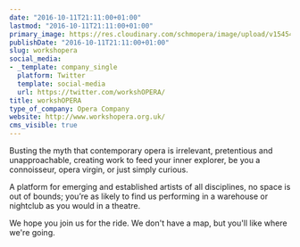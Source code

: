 ```yaml
---
date: "2016-10-11T21:11:00+01:00"
lastmod: "2016-10-11T21:11:00+01:00"
primary_image: https://res.cloudinary.com/schmopera/image/upload/v1545409169/media/webhook-uploads/1476216667147/workshOPERA-Logo.jpg.jpg
publishDate: "2016-10-11T21:11:00+01:00"
slug: workshopera
social_media:
- _template: company_single
  platform: Twitter
  template: social-media
  url: https://twitter.com/workshOPERA/
title: workshOPERA
type_of_company: Opera Company
website: http://www.workshopera.org.uk/
cms_visible: true
---
```


Busting the myth that contemporary opera is irrelevant, pretentious and unapproachable, creating work to feed your inner explorer, be you a connoisseur, opera virgin, or just simply curious.

A platform for emerging and established artists of all disciplines, no space is out of bounds; you’re as likely to find us performing in a warehouse or nightclub as you would in a theatre.  

We hope you join us for the ride.  We don't have a map, but you'll like where we're going.
